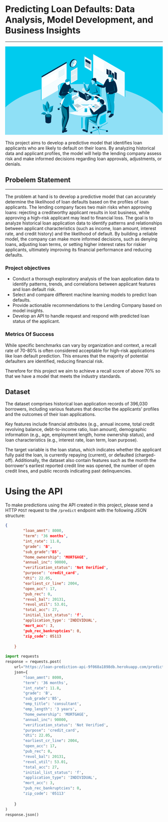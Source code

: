 # Predicting Loan Defaults: Data Analysis, Model Development, and Business Insights
---
![image](image/test.png)

This project aims to develop a predictive model that identifies loan applicants who are likely to default on their loans. By analyzing historical data and applicant profiles, the model will help the lending company assess risk and make informed decisions regarding loan approvals, adjustments, or denials.

## Probelem Statement
---

The problem at hand is to develop a predictive model that can accurately determine the likelihood of loan defaults based on the profiles of loan applicants. The lending company faces two main risks when approving loans: rejecting a creditworthy applicant results in lost business, while approving a high-risk applicant may lead to financial loss. The goal is to analyze historical loan application data to identify patterns and relationships between applicant characteristics (such as income, loan amount, interest rate, and credit history) and the likelihood of default. By building a reliable model, the company can make more informed decisions, such as denying loans, adjusting loan terms, or setting higher interest rates for riskier applicants, ultimately improving its financial performance and reducing defaults.

### Project objectives
- Conduct a thorough exploratory analysis of the loan application data to identify patterns, trends, and correlations between applicant features and loan default risk.
- Select and compare different machine learning models to predict loan defaults.
- Provide actionable recommendations to the Lending Company based on model insights.
- Develop an API to handle request and respond with predicted loan status of the applicant.

### Metrics Of Success

While specific benchmarks can vary by organization and context, a recall rate of 70-80% is often considered acceptable for high-risk applications like loan default prediction. This ensures that the majority of potential defaulters are identified, reducing financial risk.

Therefore for this project we aim to achieve a recall score of above 70% so that we have a model that meets the industry standards.

## Dataset

The dataset comprises historical loan application records of 396,030 borrowers, including various features that describe the applicants' profiles and the outcomes of their loan applications. 

Key features include financial attributes (e.g., annual income, total credit revolving balance, debt-to-income ratio, loan amount), demographic information (e.g., age, employment length, home ownership status), and loan characteristics (e.g., interest rate, loan term, loan purpose). 

The target variable is the loan status, which indicates whether the applicant fully paid the loan, is currently repaying (current), or defaulted (charged-off). 
Additionally, the dataset also contain features such as the month the borrower's earliest reported credit line was opened, the number of open credit lines, and public records indicating past delinquencies.

# Using the API

To make predictions using the API created in this project, please send a HTTP `POST` request  to the `/predict` endpoint with the following JSON structure:

```json
{
        "loan_amnt": 8000,
        "term": '36 months',
        "int_rate": 11.8,
        "grade": 'B',
        "sub_grade":'B5',
        "home_ownership": 'MORTGAGE',
        "annual_inc": 90000,
        "verification_status": 'Not Verified',
        "purpose": 'credit_card',
        "dti": 22.05,
        "earliest_cr_line": 2004,
        "open_acc": 17,
        "pub_rec": 0,
        "revol_bal": 20131,
        "revol_util": 53.01,
        "total_acc": 27,
        "initial_list_status": 'f',
        "application_type': 'INDIVIDUAL',
        "mort_acc": 3,
        "pub_rec_bankruptcies": 0,
        "zip_code": 05113
        
    }
```

```python
import requests
response = requests.post(
    url="https://loan-prediction-api-9f068a1898db.herokuapp.com/predict",
    json={
        "loan_amnt": 8000,
        "term": '36 months',
        "int_rate": 11.8,
        "grade": 'B',
        "sub_grade":'B5',
        "emp_title": 'consultant',
        "emp_length": '3 years',
        "home_ownership": 'MORTGAGE',
        "annual_inc": 90000,
        "verification_status": 'Not Verified',
        "purpose": 'credit_card',
        "dti": 22.05,
        "earliest_cr_line": 2004,
        "open_acc": 17,
        "pub_rec": 0,
        "revol_bal": 20131,
        "revol_util": 53.01,
        "total_acc": 27,
        "initial_list_status": 'f',
        "application_type": 'INDIVIDUAL',
        "mort_acc": 3,
        "pub_rec_bankruptcies": 0,
        "zip_code": '05113'
        
    }
)
response.json()
```